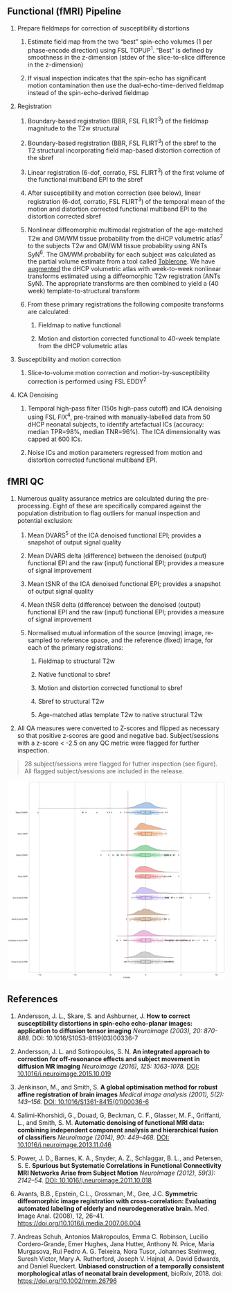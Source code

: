 ---
---

## Functional (fMRI) Pipeline

1. Prepare fieldmaps for correction of susceptibility distortions

    1. Estimate field map from the two “best” spin-echo volumes (1 per
    phase-encode direction) using FSL TOPUP<sup>1</sup>.  “Best” is
    defined by smoothness in the z-dimension (stdev of the slice-to-slice
    difference in the z-dimension)

    2. If visual inspection indicates that the spin-echo has significant 
    motion contamination then use the dual-echo-time-derived fieldmap instead
    of the spin-echo-derived fieldmap

2. Registration

    1. Boundary-based registration (BBR, FSL FLIRT<sup>3</sup>) of the fieldmap magnitude to
    the T2w structural

    2. Boundary-based registration (BBR, FSL FLIRT<sup>3</sup>) of the sbref to the
    T2 structural incorporating field map-based distortion correction of
    the sbref

    3. Linear registration (6-dof, corratio, FSL FLIRT<sup>3</sup>) of the first volume
    of the functional multiband EPI to the sbref

    4. After susceptibility and motion correction (see below), linear registration (6-dof,
    corratio, FSL FLIRT<sup>3</sup>) of the temporal mean of the motion and distortion
    corrected functional multiband EPI to the distortion corrected sbref

    5. Nonlinear diffeomorphic multimodal registration of the age-matched
    T2w and GM/WM tissue probability from the dHCP volumetric atlas<sup>7</sup> to
    the subjects T2w and GM/WM tissue probability using ANTs SyN<sup>6</sup>. The GM/WM probability for each subject was calculated as the partial volume estimate from a tool called [Toblerone](https://toblerone.readthedocs.io/en/latest/). We have [augmented](https://git.fmrib.ox.ac.uk/seanf/dhcp-resources/-/blob/master/docs/dhcp-augmented-volumetric-atlas-extended.md) 
    the dHCP volumetric atlas with week-to-week
    nonlinear transforms estimated using a diffeomorphic T2w
    registration (ANTs SyN).  The appropriate transforms are then combined
    to yield a (40 week) template-to-structural transform

    6. From these primary registrations the following composite transforms
    are calculated:

        1. Fieldmap to native functional

        2. Motion and distortion corrected functional to 40-week template
        from the dHCP volumetric atlas

3. Susceptibility and motion correction

    1. Slice-to-volume motion correction and motion-by-susceptibility
    correction is performed using FSL EDDY<sup>2</sup>

4. ICA Denoising

    1. Temporal high-pass filter (150s high-pass cutoff) and ICA denoising
    using FSL FIX<sup>4</sup>, pre-trained with manually-labelled data from 50 dHCP
    neonatal subjects, to identify artefactual ICs (accuracy: median TPR=98%,
    median TNR=96%). The ICA dimensionality was capped at 600 ICs.

    2. Noise ICs and motion parameters regressed from motion and distortion
    corrected functional multiband EPI.

## fMRI QC

1. Numerous quality assurance metrics are calculated during the
pre-processing. Eight of these are specifically compared against the population
distribution to flag outliers for manual inspection and potential exclusion:

    1. Mean DVARS<sup>5</sup> of the ICA denoised functional EPI; provides a snapshot of output signal quality
    
    2. Mean DVARS delta (difference) between the denoised (output) functional EPI and the raw (input) functional EPI; provides a measure of signal improvement

    3. Mean tSNR of the ICA denoised functional EPI; provides a snapshot of output signal quality
    
    4. Mean tNSR delta (difference) between the denoised (output) functional EPI and the raw (input) functional EPI; provides a measure of signal improvement

    4. Normalised mutual information of the source (moving) image, re-sampled
    to reference space, and the reference (fixed) image, for each of the
    primary registrations:

        1. Fieldmap to structural T2w

        2. Native functional to sbref

        3. Motion and distortion corrected functional to sbref

        4. Sbref to structural T2w

        5. Age-matched atlas template T2w to native structural T2w

2. All QA measures were converted to Z-scores and flipped as necessary so
that positive z-scores are good and negative bad.  Subject/sessions with
a z-score < -2.5 on any QC metric were flagged for further inspection.

> 28 subject/sessions were flagged for futher inspection (see figure).  All flagged subject/sessions are included in the release.

![](fmri_qc_z_distns.png)

## References

1. Andersson, J. L., Skare, S. and Ashburner, J. **How to correct susceptibility
distortions in spin-echo echo-planar images: application to diffusion tensor
imaging** *Neuroimage (2003), 20: 870-888.* DOI: 10.1016/S1053-8119(03)00336-7

2. Andersson, J. L. and Sotiropoulos, S. N. **An integrated approach
to correction for off-resonance effects and subject movement in
diffusion MR imaging** *Neuroimage (2016), 125: 1063-1078.* [DOI:
10.1016/j.neuroimage.2015.10.019](https://doi.org/10.1016/S1053-8119(03)00336-7)

3. Jenkinson, M., and Smith, S. **A global optimisation
method for robust affine registration of brain images**
*Medical image analysis (2001), 5(2): 143–156.* [DOI:
10.1016/S1361-8415(01)00036-6](https://doi.org/10.1016/j.neuroimage.2015.10.019)

4. Salimi-Khorshidi, G., Douad, G, Beckman, C. F., Glasser, M. F.,
Griffanti, L., and Smith, S. M. **Automatic denoising of functional
MRI data: combining independent component analysis and hierarchical
fusion of classifiers** *NeuroImage (2014), 90: 449–468.* [DOI:
10.1016/j.neuroimage.2013.11.046](https://doi.org/10.1016/S1361-8415(01)00036-6)

5. Power, J. D., Barnes, K. A., Snyder, A. Z., Schlaggar,
B. L.,  and Petersen, S. E. **Spurious but Systematic
Correlations in Functional Connectivity MRI Networks Arise from
Subject Motion** *NeuroImage (2012), 59(3): 2142–54.* [DOI:
10.1016/j.neuroimage.2011.10.018](https://doi.org/10.1016/j.neuroimage.2011.10.018)

6. Avants, B.B., Epstein, C.L., Grossman, M., Gee, J.C. **Symmetric diffeomorphic image registration with cross-correlation: Evaluating automated labeling of elderly and neurodegenerative brain.** Med. Image Anal. (2008), 12, 26–41. https://doi.org/10.1016/j.media.2007.06.004

7. Andreas Schuh, Antonios Makropoulos, Emma C. Robinson, Lucilio Cordero-Grande, Emer Hughes, Jana Hutter, Anthony N. Price, Maria Murgasova, Rui Pedro A. G. Teixeira, Nora Tusor, Johannes Steinweg, Suresh Victor, Mary A. Rutherford, Joseph V. Hajnal, A. David Edwards, and Daniel Rueckert. **Unbiased construction of a temporally consistent morphological atlas of neonatal brain development**, bioRxiv, 2018. doi: https://doi.org/10.1002/mrm.26796

